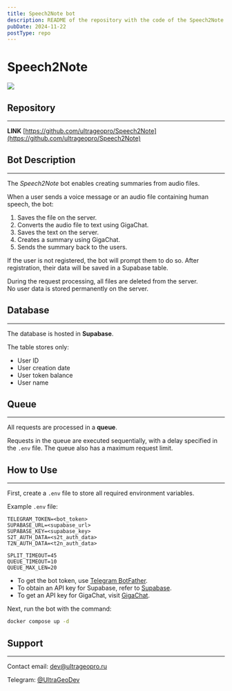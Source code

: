 ```yaml
---
title: Speech2Note bot
description: README of the repository with the code of the Speech2Note telegram bot, which allows you to create .md notes from an audio file
pubDate: 2024-11-22
postType: repo
---
```

# Speech2Note

![](https://i.ibb.co/pWB6G4S/Untitled.jpg)
## Repository
---

**LINK** [https://github.com/ultrageopro/Speech2Note](https://github.com/ultrageopro/Speech2Note)

## Bot Description
---
The _Speech2Note_ bot enables creating 
summaries from audio files.

When a user sends a voice message or an audio file containing human speech, the bot:

1. Saves the file on the server.
2. Converts the audio file to text using GigaChat.
3. Saves the text on the server.
4. Creates a summary using GigaChat.
5. Sends the summary back to the users.

If the user is not registered, the bot will prompt them 
to do so. After registration, their data will be 
saved in a Supabase table.

During the request processing, all files are deleted from the server.  
No user data is stored permanently on the server.

## Database
---
The database is hosted in **Supabase**.

The table stores only:

- User ID
- User creation date
- User token balance
- User name

## Queue
---
All requests are processed in a **queue**.

Requests in the queue are executed sequentially, with a delay specified in the `.env` file.  The queue also has a maximum request limit.

## How to Use
---
First, create a `.env` file to store all required environment variables.

Example `.env` file:

```
TELEGRAM_TOKEN=<bot_token>  
SUPABASE_URL=<supabase_url>  
SUPABASE_KEY=<supabase_key>  
S2T_AUTH_DATA=<s2t_auth_data>  
T2N_AUTH_DATA=<t2n_auth_data>  

SPLIT_TIMEOUT=45  
QUEUE_TIMEOUT=10  
QUEUE_MAX_LEN=20  
```

- To get the bot token, use [Telegram BotFather](https://telegram.me/BotFather).
- To obtain an API key for Supabase, refer to [Supabase](https://supabase.com/docs).
- To get an API key for GigaChat, visit [GigaChat](https://developers.sber.ru/).

Next, run the bot with the command:

```bash
docker compose up -d  
```

## Support
---
Contact email: [dev@ultrageopro.ru](mailto:dev@ultrageopro.ru)

Telegram: [@UltraGeoDev](https://t.me/UltraGeoDev)